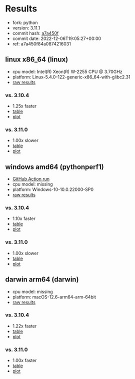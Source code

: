 # Results

- fork: python
- version: 3.11.1
- commit hash: [a7a450f](https://github.com/python/cpython/commit/a7a450f)
- commit date: 2022-12-06T19:05:27+00:00
- ref: a7a450f84a0874216031

## linux x86_64 (linux)

- cpu model: Intel(R) Xeon(R) W-2255 CPU @ 3.70GHz
- platform: Linux-5.4.0-122-generic-x86_64-with-glibc2.31
- [raw results](bm-20221206-linux-x86_64-python-a7a450f84a0874216031-3.11.1-a7a450f.json)

### vs. 3.10.4

- 1.25x faster
- [table](bm-20221206-linux-x86_64-python-a7a450f84a0874216031-3.11.1-a7a450f-vs-3.10.4.md)
- [plot](bm-20221206-linux-x86_64-python-a7a450f84a0874216031-3.11.1-a7a450f-vs-3.10.4.png)

### vs. 3.11.0

- 1.00x slower
- [table](bm-20221206-linux-x86_64-python-a7a450f84a0874216031-3.11.1-a7a450f-vs-3.11.0.md)
- [plot](bm-20221206-linux-x86_64-python-a7a450f84a0874216031-3.11.1-a7a450f-vs-3.11.0.png)

## windows amd64 (pythonperf1)

- [GitHub Action run](https://github.com/faster-cpython/benchmarking/actions/runs/4483411626)
- cpu model: missing
- platform: Windows-10-10.0.22000-SP0
- [raw results](bm-20221206-pythonperf1-amd64-python-a7a450f84a0874216031-3.11.1-a7a450f.json)

### vs. 3.10.4

- 1.10x faster
- [table](bm-20221206-pythonperf1-amd64-python-a7a450f84a0874216031-3.11.1-a7a450f-vs-3.10.4.md)
- [plot](bm-20221206-pythonperf1-amd64-python-a7a450f84a0874216031-3.11.1-a7a450f-vs-3.10.4.png)

### vs. 3.11.0

- 1.00x slower
- [table](bm-20221206-pythonperf1-amd64-python-a7a450f84a0874216031-3.11.1-a7a450f-vs-3.11.0.md)
- [plot](bm-20221206-pythonperf1-amd64-python-a7a450f84a0874216031-3.11.1-a7a450f-vs-3.11.0.png)

## darwin arm64 (darwin)

- cpu model: missing
- platform: macOS-12.6-arm64-arm-64bit
- [raw results](bm-20221206-darwin-arm64-python-a7a450f84a0874216031-3.11.1-a7a450f.json)

### vs. 3.10.4

- 1.22x faster
- [table](bm-20221206-darwin-arm64-python-a7a450f84a0874216031-3.11.1-a7a450f-vs-3.10.4.md)
- [plot](bm-20221206-darwin-arm64-python-a7a450f84a0874216031-3.11.1-a7a450f-vs-3.10.4.png)

### vs. 3.11.0

- 1.00x faster
- [table](bm-20221206-darwin-arm64-python-a7a450f84a0874216031-3.11.1-a7a450f-vs-3.11.0.md)
- [plot](bm-20221206-darwin-arm64-python-a7a450f84a0874216031-3.11.1-a7a450f-vs-3.11.0.png)


